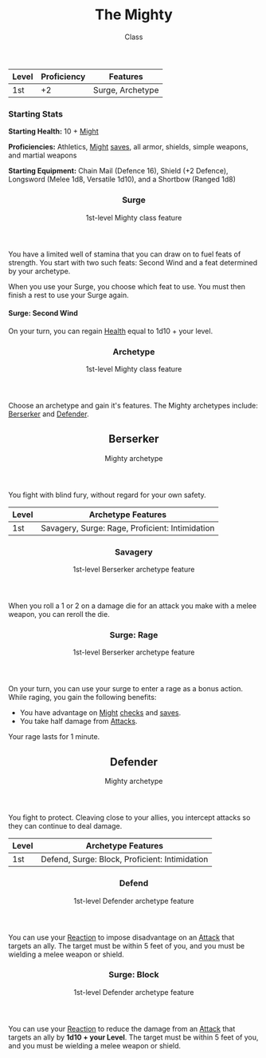 <header>

# The Mighty

<p class="subheading">Class</p>

</header>

| Level | Proficiency | Features  |
| ----  | ----------- |- |
| 1st   | +2          | Surge, Archetype |

### Starting Stats

**Starting Health:** 10 + [Might](pages/characters/attributes.md?id=might)

**Proficiencies:** Athletics, [Might](pages/characters/attributes.md?id=might) [saves](rules/rolling.md?id=saves), all armor, shields, simple weapons, and martial weapons

**Starting Equipment:** Chain Mail (Defence 16), Shield (+2 Defence), Longsword (Melee 1d8, Versatile 1d10), and a Shortbow (Ranged 1d8)

<header>

### Surge

<p class="subheading">1st-level Mighty class feature</p>

</header>

You have a limited well of stamina that you can draw on to fuel feats of strength. You start with two such feats: Second Wind and a feat determined by your archetype.

When you use your Surge, you choose which feat to use. You must then finish a rest to use your Surge again.

#### Surge: Second Wind

On your turn, you can regain [Health](pages/combat/health.md) equal to 1d10 + your level.

<header>

### Archetype

<p class="subheading">1st-level Mighty class feature</p>

</header>

Choose an archetype and gain it's features. The Mighty archetypes include: [Berserker](pages/classes/mighty.md?id=berserker) and [Defender](pages/classes/mighty.md?id=defender).

<header>

## Berserker

<p class="subheading">Mighty archetype</p>

</header>

You fight with blind fury, without regard for your own safety.

| Level | Archetype Features |
| ----  | ------------------ |
| 1st   | Savagery, Surge: Rage, Proficient: Intimidation |

<header>

### Savagery

<p class="subheading">1st-level Berserker archetype feature</p>

</header>

When you roll a 1 or 2 on a damage die for an attack you make with a melee weapon, you can reroll the die.

<header>

### Surge: Rage

<p class="subheading">1st-level Berserker archetype feature</p>

</header>

On your turn, you can use your surge to enter a rage as a bonus action. While raging, you gain the following benefits:

 + You have advantage on [Might](pages/characters/attributes/might.md) [checks](pages/rules/rolling.md?id=checks) and [saves](pages/rules/rolling.md?id=saves).
 + You take half damage from [Attacks](pages/combat/attacks).

Your rage lasts for 1 minute.

<header>

## Defender

<p class="subheading">Mighty archetype</p>

</header>

You fight to protect. Cleaving close to your allies, you intercept attacks so they can continue to deal damage.

| Level | Archetype Features |
| ----  | ------------------ |
| 1st   | Defend, Surge: Block, Proficient: Intimidation         |

<header>

### Defend

<p class="subheading">1st-level Defender archetype feature</p>

</header>

You can use your [Reaction](pages/combat/actions.md?id=reaction) to impose disadvantage on an [Attack](pages/combat/attacks.md) that targets an ally. The target must be within 5 feet of you, and you must be wielding a melee weapon or shield.

<header>

### Surge: Block

<p class="subheading">1st-level Defender archetype feature</p>

</header>

You can use your [Reaction](pages/combat/actions.md?id=reaction) to reduce the damage from an [Attack](pages/combat/attacks.md) that targets an ally by <strong>1d10 + your Level</strong>. The target must be within 5 feet of you, and you must be wielding a melee weapon or shield.
